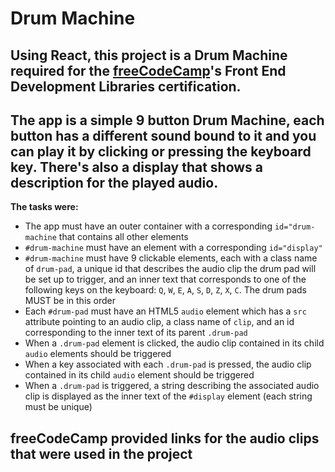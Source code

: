 # Drum Machine

## Using React, this project is a Drum Machine required for the [freeCodeCamp](https://www.freecodecamp.org)'s Front End Development Libraries certification.

## The app is a simple 9 button Drum Machine, each button has a different sound bound to it and you can play it by clicking or pressing the keyboard key. There's also a display that shows a description for the played audio.

**The tasks were:**
- The app must have an outer container with a corresponding `id="drum-machine` that contains all other elements
- `#drum-machine` must have an element with a corresponding `id="display"`
- `#drum-machine` must have 9 clickable elements, each with a class name of `drum-pad`, a unique id that describes the audio clip the drum pad will be set up to trigger, and an inner text that corresponds to one of the following keys on the keyboard: `Q`, `W`, `E`, `A`, `S`, `D`, `Z`, `X`, `C`. The drum pads MUST be in this order
- Each `#drum-pad` must have an HTML5 `audio` element which has a `src` attribute pointing to an audio clip, a class name of `clip`, and an id corresponding to the inner text of its parent `.drum-pad`
- When a `.drum-pad` element is clicked, the audio clip contained in its child `audio` elements should be triggered
- When a key associated with each `.drum-pad` is pressed, the audio clip contained in its child `audio` element should be triggered
- When a `.drum-pad` is triggered, a string describing the associated audio clip is displayed as the inner text of the `#display` element (each string must be unique)

## freeCodeCamp provided links for the audio clips that were used in the project
